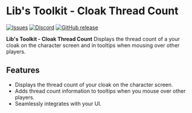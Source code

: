 # Lib's Toolkit - Cloak Thread Count

[![Issues](https://img.shields.io/github/issues/wutname1/Libs-RemixThreadCount?style=for-the-badge)](https://github.com/Wutname1/Libs-RemixThreadCount/issues)
[![Discord](https://img.shields.io/discord/265564257347829771.svg?logo=discord&style=for-the-badge)](https://discord.gg/Qc9TRBv)
[![GitHub release](https://img.shields.io/github/release/wutname1/Libs-RemixThreadCount.svg?&style=for-the-badge)](https://www.curseforge.com/wow/addons/libs-remix-thread-count)

**Lib's Toolkit - Cloak Thread Count** Displays the thread count of a your cloak on the character screen and in tooltips when mousing over other players.

## Features

- Displays the thread count of your cloak on the character screen.
- Adds thread count information to tooltips when you mouse over other players.
- Seamlessly integrates with your UI.
